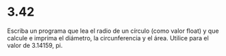 # 3.42 

Escriba un programa que lea el radio de un círculo (como valor float) y que calcule e imprima el diámetro, la circunferencia y el área. Utilice para el valor de 3.14159, pi.

